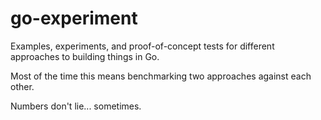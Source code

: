 # go-experiment

Examples, experiments, and proof-of-concept tests for different approaches to building things in Go.

Most of the time this means benchmarking two approaches against each other.

Numbers don't lie... sometimes.
